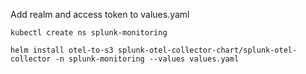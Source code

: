 Add realm and access token to values.yaml

```
kubectl create ns splunk-monitoring

helm install otel-to-s3 splunk-otel-collector-chart/splunk-otel-collector -n splunk-monitoring --values values.yaml
```